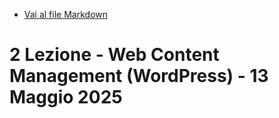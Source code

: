 - [Vai al file Markdown](../../Readme.md)

# 2 Lezione - Web Content Management (WordPress) - 13 Maggio 2025